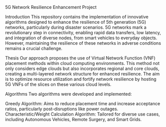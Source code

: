 5G Network Resilience Enhancement Project

Introduction
This repository contains the implementation of innovative algorithms designed to enhance the resilience of 5th generation (5G) networks, particularly during disaster scenarios. 5G networks mark a revolutionary step in connectivity, enabling rapid data transfers, low latency, and integration of diverse nodes, from smart vehicles to everyday objects. However, maintaining the resilience of these networks in adverse conditions remains a crucial challenge.

Thesis
Our approach proposes the use of Virtual Network Function (VNF) placement methods within cloud computing environments. This method not only considers edge clouds but also incorporates regional and core clouds, creating a multi-layered network structure for enhanced resilience. The aim is to optimize resource utilization and fortify network resilience by hosting 5G VNFs of the slices on these various cloud levels.

Algorithms
Two algorithms were developed and implemented:

Greedy Algorithm: Aims to reduce placement time and increase acceptance ratios, particularly post-disruptions like power outages.
Characteristic/Weight Calculation Algorithm: Tailored for diverse use cases, including Autonomous Vehicles, Remote Surgery, and Smart Grids.
